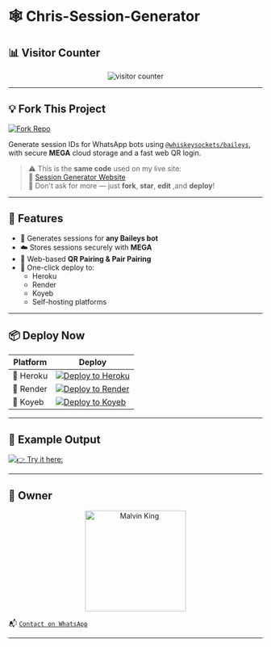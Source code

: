 # 🕸️ Chris-Session-Generator

## 📊 Visitor Counter

<p align="center">
  <img src="https://profile-counter.glitch.me/Xchristech/count.svg" alt="visitor counter"/>
</p>

---

## 💡 Fork This Project

[![Fork Repo](https://img.shields.io/badge/FORK-REPO-black?style=for-the-badge&logo=github)](https://github.com/Xchristech/chris-pair-code/fork)

Generate session IDs for WhatsApp bots using [`@whiskeysockets/baileys`](https://github.com/whiskeysockets/baileys), with secure **MEGA** cloud storage and a fast web QR login.

> ⚠️ This is the **same code** used on my live site:  
> 🔗 [Session Generator Website](https://new-session-2ag9.onrender.com/)  
> 💬 Don't ask for more — just **fork**, **star**, **edit** ,and **deploy**!

---

## 🧩 Features

- 🔐 Generates sessions for **any Baileys bot**
- ☁️ Stores sessions securely with **MEGA**
- 📱 Web-based **QR Pairing & Pair Pairing**
- 🚀 One-click deploy to:
  - Heroku
  - Render
  - Koyeb
  - Self-hosting platforms

---

## 📦 Deploy Now

| Platform | Deploy |
|---------|--------|
| 🥇 Heroku | [![Deploy to Heroku](https://img.shields.io/badge/DEPLOY-HEROKU-purple?style=for-the-badge&logo=heroku)](https://dashboard.heroku.com/new?template=https://github.com/Xchristech/chris-pair-code) |
| 🥈 Render | [![Deploy to Render](https://img.shields.io/badge/DEPLOY-RENDER-blue?style=for-the-badge&logo=render)](https://dashboard.render.com/) |
| 🥉 Koyeb | [![Deploy to Koyeb](https://img.shields.io/badge/DEPLOY-KOYEB-black?style=for-the-badge&logo=koyeb)](https://app.koyeb.com/) |

---

## 🧪 Example Output

[![👉 Try it here:](https://img.shields.io/badge/click-here-black?style=for-the-badge&logo=git)](https://chrism-xdpair.onrender.com/)


---

## 👑 Owner

<p align="center">
  <a href="https://github.com/Xchristech">
    <img src="https://github.com/Xchristech.png" width="200" height="200" alt="Malvin King"/>
  </a>
</p>

📬 [`Contact on WhatsApp`](https://wa.me/2348069675806)

---



